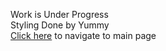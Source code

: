 Work is Under Progress <br>
Styling Done by Yummy <br>
[Click here](https://iamvijaykumar.github.io/Demo/Calculator.html) to navigate to main page <br>

